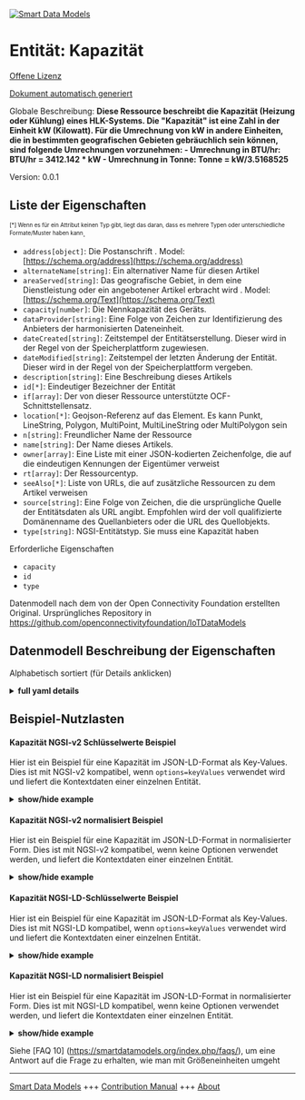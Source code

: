 <!-- 10-Header -->  
[![Smart Data Models](https://smartdatamodels.org/wp-content/uploads/2022/01/SmartDataModels_logo.png "Logo")](https://smartdatamodels.org)  
Entität: Kapazität  
==================<!-- /10-Header -->  
<!-- 15-License -->  
[Offene Lizenz](https://github.com/smart-data-models//dataModel.OCF/blob/master/capacity/LICENSE.md)  
[Dokument automatisch generiert](https://docs.google.com/presentation/d/e/2PACX-1vTs-Ng5dIAwkg91oTTUdt8ua7woBXhPnwavZ0FxgR8BsAI_Ek3C5q97Nd94HS8KhP-r_quD4H0fgyt3/pub?start=false&loop=false&delayms=3000#slide=id.gb715ace035_0_60)  
<!-- /15-License -->  
<!-- 20-Description -->  
Globale Beschreibung: **Diese Ressource beschreibt die Kapazität (Heizung oder Kühlung) eines HLK-Systems. Die "Kapazität" ist eine Zahl in der Einheit kW (Kilowatt). Für die Umrechnung von kW in andere Einheiten, die in bestimmten geografischen Gebieten gebräuchlich sein können, sind folgende Umrechnungen vorzunehmen: - Umrechnung in BTU/hr: BTU/hr = 3412.142 * kW - Umrechnung in Tonne: Tonne = kW/3.5168525**  
Version: 0.0.1  
<!-- /20-Description -->  
<!-- 30-PropertiesList -->  

## Liste der Eigenschaften  

<sup><sub>[*] Wenn es für ein Attribut keinen Typ gibt, liegt das daran, dass es mehrere Typen oder unterschiedliche Formate/Muster haben kann</sub></sup>.  
- `address[object]`: Die Postanschrift  . Model: [https://schema.org/address](https://schema.org/address)- `alternateName[string]`: Ein alternativer Name für diesen Artikel  - `areaServed[string]`: Das geografische Gebiet, in dem eine Dienstleistung oder ein angebotener Artikel erbracht wird  . Model: [https://schema.org/Text](https://schema.org/Text)- `capacity[number]`: Die Nennkapazität des Geräts.  - `dataProvider[string]`: Eine Folge von Zeichen zur Identifizierung des Anbieters der harmonisierten Dateneinheit.  - `dateCreated[string]`: Zeitstempel der Entitätserstellung. Dieser wird in der Regel von der Speicherplattform zugewiesen.  - `dateModified[string]`: Zeitstempel der letzten Änderung der Entität. Dieser wird in der Regel von der Speicherplattform vergeben.  - `description[string]`: Eine Beschreibung dieses Artikels  - `id[*]`: Eindeutiger Bezeichner der Entität  - `if[array]`: Der von dieser Ressource unterstützte OCF-Schnittstellensatz.  - `location[*]`: Geojson-Referenz auf das Element. Es kann Punkt, LineString, Polygon, MultiPoint, MultiLineString oder MultiPolygon sein  - `n[string]`: Freundlicher Name der Ressource  - `name[string]`: Der Name dieses Artikels.  - `owner[array]`: Eine Liste mit einer JSON-kodierten Zeichenfolge, die auf die eindeutigen Kennungen der Eigentümer verweist  - `rt[array]`: Der Ressourcentyp.  - `seeAlso[*]`: Liste von URLs, die auf zusätzliche Ressourcen zu dem Artikel verweisen  - `source[string]`: Eine Folge von Zeichen, die die ursprüngliche Quelle der Entitätsdaten als URL angibt. Empfohlen wird der voll qualifizierte Domänenname des Quellanbieters oder die URL des Quellobjekts.  - `type[string]`: NGSI-Entitätstyp. Sie muss eine Kapazität haben  <!-- /30-PropertiesList -->  
<!-- 35-RequiredProperties -->  
Erforderliche Eigenschaften  
- `capacity`  - `id`  - `type`  <!-- /35-RequiredProperties -->  
<!-- 40-RequiredProperties -->  
Datenmodell nach dem von der Open Connectivity Foundation erstellten Original. Ursprüngliches Repository in https://github.com/openconnectivityfoundation/IoTDataModels  
<!-- /40-RequiredProperties -->  
<!-- 50-DataModelHeader -->  
## Datenmodell Beschreibung der Eigenschaften  
Alphabetisch sortiert (für Details anklicken)  
<!-- /50-DataModelHeader -->  
<!-- 60-ModelYaml -->  
<details><summary><strong>full yaml details</strong></summary>    
```yaml  
capacity:    
  description: 'This Resource describes the capacity (heating or cooling) of a HVAC system. ''capacity'' is a number in units of kW (kilowatts). To convert from kW to other units that may be commonly used in certain geographic locales the following conversions should be applied: - to convert to BTU/hr: BTU/hr = 3412.142 * kW - to convert to ton: ton = kW/3.5168525'    
  properties:    
    address:    
      description: 'The mailing address'    
      properties:    
        addressCountry:    
          description: 'Property. The country. For example, Spain. Model:''https://schema.org/addressCountry'''    
          type: string    
        addressLocality:    
          description: 'Property. The locality in which the street address is, and which is in the region. Model:''https://schema.org/addressLocality'''    
          type: string    
        addressRegion:    
          description: 'Property. The region in which the locality is, and which is in the country. Model:''https://schema.org/addressRegion'''    
          type: string    
        postOfficeBoxNumber:    
          description: 'Property. The post office box number for PO box addresses. For example, 03578. Model:''https://schema.org/postOfficeBoxNumber'''    
          type: string    
        postalCode:    
          description: 'Property. The postal code. For example, 24004. Model:''https://schema.org/https://schema.org/postalCode'''    
          type: string    
        streetAddress:    
          description: 'Property. The street address. Model:''https://schema.org/streetAddress'''    
          type: string    
      type: object    
      x-ngsi:    
        model: https://schema.org/address    
        type: Property    
    alternateName:    
      description: 'An alternative name for this item'    
      type: string    
      x-ngsi:    
        type: Property    
    areaServed:    
      description: 'The geographic area where a service or offered item is provided'    
      type: string    
      x-ngsi:    
        model: https://schema.org/Text    
        type: Property    
    capacity:    
      description: 'The rated capacity for the Device.'    
      exclusiveMinimum: true    
      minimum: 0    
      readOnly: true    
      type: number    
      x-ngsi:    
        type: Property    
    dataProvider:    
      description: 'A sequence of characters identifying the provider of the harmonised data entity.'    
      type: string    
      x-ngsi:    
        type: Property    
    dateCreated:    
      description: 'Entity creation timestamp. This will usually be allocated by the storage platform.'    
      format: date-time    
      type: string    
      x-ngsi:    
        type: Property    
    dateModified:    
      description: 'Timestamp of the last modification of the entity. This will usually be allocated by the storage platform.'    
      format: date-time    
      type: string    
      x-ngsi:    
        type: Property    
    description:    
      description: 'A description of this item'    
      type: string    
      x-ngsi:    
        type: Property    
    id:    
      anyOf: &capacity_-_properties_-_owner_-_items_-_anyof    
        - description: 'Property. Identifier format of any NGSI entity'    
          maxLength: 256    
          minLength: 1    
          pattern: ^[\w\-\.\{\}\$\+\*\[\]`|~^@!,:\\]+$    
          type: string    
        - description: 'Property. Identifier format of any NGSI entity'    
          format: uri    
          type: string    
      description: 'Unique identifier of the entity'    
      x-ngsi:    
        type: Property    
    if:    
      description: 'The OCF Interface set supported by this Resource.'    
      items:    
        enum:    
          - oic.if.r    
          - oic.if.baseline    
        type: string    
      minItems: 2    
      readOnly: true    
      type: array    
      uniqueItems: true    
      x-ngsi:    
        type: Property    
    location:    
      description: 'Geojson reference to the item. It can be Point, LineString, Polygon, MultiPoint, MultiLineString or MultiPolygon'    
      oneOf:    
        - description: 'GeoProperty. Geojson reference to the item. Point'    
          properties:    
            bbox:    
              items:    
                type: number    
              minItems: 4    
              type: array    
            coordinates:    
              items:    
                type: number    
              minItems: 2    
              type: array    
            type:    
              enum:    
                - Point    
              type: string    
          required:    
            - type    
            - coordinates    
          title: 'GeoJSON Point'    
          type: object    
        - description: 'GeoProperty. Geojson reference to the item. LineString'    
          properties:    
            bbox:    
              items:    
                type: number    
              minItems: 4    
              type: array    
            coordinates:    
              items:    
                items:    
                  type: number    
                minItems: 2    
                type: array    
              minItems: 2    
              type: array    
            type:    
              enum:    
                - LineString    
              type: string    
          required:    
            - type    
            - coordinates    
          title: 'GeoJSON LineString'    
          type: object    
        - description: 'GeoProperty. Geojson reference to the item. Polygon'    
          properties:    
            bbox:    
              items:    
                type: number    
              minItems: 4    
              type: array    
            coordinates:    
              items:    
                items:    
                  items:    
                    type: number    
                  minItems: 2    
                  type: array    
                minItems: 4    
                type: array    
              type: array    
            type:    
              enum:    
                - Polygon    
              type: string    
          required:    
            - type    
            - coordinates    
          title: 'GeoJSON Polygon'    
          type: object    
        - description: 'GeoProperty. Geojson reference to the item. MultiPoint'    
          properties:    
            bbox:    
              items:    
                type: number    
              minItems: 4    
              type: array    
            coordinates:    
              items:    
                items:    
                  type: number    
                minItems: 2    
                type: array    
              type: array    
            type:    
              enum:    
                - MultiPoint    
              type: string    
          required:    
            - type    
            - coordinates    
          title: 'GeoJSON MultiPoint'    
          type: object    
        - description: 'GeoProperty. Geojson reference to the item. MultiLineString'    
          properties:    
            bbox:    
              items:    
                type: number    
              minItems: 4    
              type: array    
            coordinates:    
              items:    
                items:    
                  items:    
                    type: number    
                  minItems: 2    
                  type: array    
                minItems: 2    
                type: array    
              type: array    
            type:    
              enum:    
                - MultiLineString    
              type: string    
          required:    
            - type    
            - coordinates    
          title: 'GeoJSON MultiLineString'    
          type: object    
        - description: 'GeoProperty. Geojson reference to the item. MultiLineString'    
          properties:    
            bbox:    
              items:    
                type: number    
              minItems: 4    
              type: array    
            coordinates:    
              items:    
                items:    
                  items:    
                    items:    
                      type: number    
                    minItems: 2    
                    type: array    
                  minItems: 4    
                  type: array    
                type: array    
              type: array    
            type:    
              enum:    
                - MultiPolygon    
              type: string    
          required:    
            - type    
            - coordinates    
          title: 'GeoJSON MultiPolygon'    
          type: object    
      x-ngsi:    
        type: GeoProperty    
    n:    
      description: 'Friendly name of the Resource'    
      maxLength: 64    
      readOnly: true    
      type: string    
      x-ngsi:    
        type: Property    
    name:    
      description: 'The name of this item.'    
      type: string    
      x-ngsi:    
        type: Property    
    owner:    
      description: 'A List containing a JSON encoded sequence of characters referencing the unique Ids of the owner(s)'    
      items:    
        anyOf: *capacity_-_properties_-_owner_-_items_-_anyof    
        description: 'Property. Unique identifier of the entity'    
      type: array    
      x-ngsi:    
        type: Property    
    rt:    
      description: 'The Resource Type.'    
      items:    
        enum:    
          - oic.r.hvac.capacity    
        maxLength: 64    
        type: string    
      minItems: 1    
      readOnly: true    
      type: array    
      uniqueItems: true    
      x-ngsi:    
        type: Property    
    seeAlso:    
      description: 'list of uri pointing to additional resources about the item'    
      oneOf:    
        - items:    
            format: uri    
            type: string    
          minItems: 1    
          type: array    
        - format: uri    
          type: string    
      x-ngsi:    
        type: Property    
    source:    
      description: 'A sequence of characters giving the original source of the entity data as a URL. Recommended to be the fully qualified domain name of the source provider, or the URL to the source object.'    
      type: string    
      x-ngsi:    
        type: Property    
    type:    
      description: 'NGSI entity type. It has to be capacity'    
      enum:    
        - capacity    
      type: string    
      x-ngsi:    
        type: Property    
  required:    
    - capacity    
    - id    
    - type    
  type: object    
  x-derived-from: https://raw.githubusercontent.com/openconnectivityfoundation/IoTDataModels/master/HVACCapacityResURI.swagger.json    
  x-disclaimer: 'Redistribution and use in source and binary forms, with or without modification, are permitted  provided that the license conditions are met. Copyleft (c) 2021 Contributors to Smart Data Models Program'    
  x-license-url: https://github.com/smart-data-models/dataModel.OCF/blob/master/capacity/LICENSE.md    
  x-model-schema: https://smart-data-models.github.io/dataModel.OCF/capacity/schema.json    
  x-model-tags: OCF    
  x-version: 0.0.1    
```  
</details>    
<!-- /60-ModelYaml -->  
<!-- 70-MiddleNotes -->  
<!-- /70-MiddleNotes -->  
<!-- 80-Examples -->  
## Beispiel-Nutzlasten  
#### Kapazität NGSI-v2 Schlüsselwerte Beispiel  
Hier ist ein Beispiel für eine Kapazität im JSON-LD-Format als Key-Values. Dies ist mit NGSI-v2 kompatibel, wenn `options=keyValues` verwendet wird und liefert die Kontextdaten einer einzelnen Entität.  
<details><summary><strong>show/hide example</strong></summary>    
```json  
{  
  "id": "urn:ngsi-ld:capacity:id:OKVJ:33594794",  
  "dateCreated": "2016-12-11T21:09:57Z",  
  "dateModified": "1996-07-20T18:21:27Z",  
  "source": "Main former put good. Again doctor law year.",  
  "name": "Site report institution anyone society summer. Really dark difference age. President dark throughout seat computer reality him fish.",  
  "alternateName": "Course carry model painting thus beat. Section step build say indeed father.",  
  "description": "Future by exist evening field rock. Power near ready true recent miss. Life a much be reality health wide.",  
  "dataProvider": "It step charge water need. Ahead do vote against success human.",  
  "owner": [  
    "urn:ngsi-ld:capacity:items:PMUG:26598192",  
    "urn:ngsi-ld:capacity:items:SDUE:71510759"  
  ],  
  "seeAlso": [  
    "urn:ngsi-ld:capacity:items:BJNP:08236092",  
    "urn:ngsi-ld:capacity:items:LHGM:61864509"  
  ],  
  "location": {  
    "type": "Point",  
    "coordinates": [  
      -8.0115965,  
      59.096009  
    ]  
  },  
  "address": {  
    "streetAddress": "Staff its protect least. Though himself interesting its start room. Crime group specific others unit fish.",  
    "addressLocality": "Send speak bar lay late road long. Economy put finish specific. Radio attention floor positive collection. Eye son sell win system cultural involve behavior.",  
    "addressRegion": "Talk stop state.",  
    "addressCountry": "Authority phone year newspaper learn scene these performance. Easy bit someone truth past. Scientist response identify be enjoy wife.",  
    "postalCode": "Network his against most north debate event. Data data central very anything.",  
    "postOfficeBoxNumber": "Born four amount soon approach unit family. Hundred up away bring piece middle fear. Require answer foot cell choice nor."  
  },  
  "areaServed": "Somebody they prepare education allow. Free base reveal school over.",  
  "rt": [  
    "oic.r.hvac.capacity",  
    "oic.r.hvac.capacity"  
  ],  
  "capacity": {  
    "type": "Property",  
    "value": 941.1  
  },  
  "n": "Artist risk morning important can create time. Possible stuff participant medical its hundred. Mother writer particular almost.",  
  "if": [  
    "oic.if.baseline",  
    "oic.if.baseline"  
  ],  
  "type": "capacity"  
}  
```  
</details>  
#### Kapazität NGSI-v2 normalisiert Beispiel  
Hier ist ein Beispiel für eine Kapazität im JSON-LD-Format in normalisierter Form. Dies ist mit NGSI-v2 kompatibel, wenn keine Optionen verwendet werden, und liefert die Kontextdaten einer einzelnen Entität.  
<details><summary><strong>show/hide example</strong></summary>    
```json  
{  
  "id": {  
    "type": "string",  
    "value": "urn:ngsi-ld:capacity:id:OKVJ:33594794"  
  },  
  "dateCreated": {  
    "format": "date-time",  
    "type": "string",  
    "value": "2016-12-11T21:09:57Z"  
  },  
  "dateModified": {  
    "format": "date-time",  
    "type": "string",  
    "value": "1996-07-20T18:21:27Z"  
  },  
  "source": {  
    "type": "string",  
    "value": "Main former put good. Again doctor law year."  
  },  
  "name": {  
    "type": "string",  
    "value": "Site report institution anyone society summer. Really dark difference age. President dark throughout seat computer reality him fish."  
  },  
  "alternateName": {  
    "type": "string",  
    "value": "Course carry model painting thus beat. Section step build say indeed father."  
  },  
  "description": {  
    "type": "string",  
    "value": "Future by exist evening field rock. Power near ready true recent miss. Life a much be reality health wide."  
  },  
  "dataProvider": {  
    "type": "string",  
    "value": "It step charge water need. Ahead do vote against success human."  
  },  
  "owner": {  
    "type": "array",  
    "value": [  
      "urn:ngsi-ld:capacity:items:PMUG:26598192",  
      "urn:ngsi-ld:capacity:items:SDUE:71510759"  
    ]  
  },  
  "seeAlso": {  
    "type": "array",  
    "value": [  
      "urn:ngsi-ld:capacity:items:BJNP:08236092",  
      "urn:ngsi-ld:capacity:items:LHGM:61864509"  
    ]  
  },  
  "location": {  
    "type": "object",  
    "value": {  
      "type": "Point",  
      "coordinates": [  
        -8.0115965,  
        59.096009  
      ]  
    }  
  },  
  "address": {  
    "type": "object",  
    "value": {  
      "streetAddress": "Staff its protect least. Though himself interesting its start room. Crime group specific others unit fish.",  
      "addressLocality": "Send speak bar lay late road long. Economy put finish specific. Radio attention floor positive collection. Eye son sell win system cultural involve behavior.",  
      "addressRegion": "Talk stop state.",  
      "addressCountry": "Authority phone year newspaper learn scene these performance. Easy bit someone truth past. Scientist response identify be enjoy wife.",  
      "postalCode": "Network his against most north debate event. Data data central very anything.",  
      "postOfficeBoxNumber": "Born four amount soon approach unit family. Hundred up away bring piece middle fear. Require answer foot cell choice nor."  
    }  
  },  
  "areaServed": {  
    "type": "string",  
    "value": "Somebody they prepare education allow. Free base reveal school over."  
  },  
  "rt": {  
    "type": "array",  
    "value": [  
      "oic.r.hvac.capacity",  
      "oic.r.hvac.capacity"  
    ]  
  },  
  "capacity": {  
    "type": "object",  
    "value": {  
      "type": "Property",  
      "value": 941.1  
    }  
  },  
  "n": {  
    "type": "string",  
    "value": "Artist risk morning important can create time. Possible stuff participant medical its hundred. Mother writer particular almost."  
  },  
  "if": {  
    "type": "array",  
    "value": [  
      "oic.if.baseline",  
      "oic.if.baseline"  
    ]  
  },  
  "type": {  
    "type": "string",  
    "value": "capacity"  
  }  
}  
```  
</details>  
#### Kapazität NGSI-LD-Schlüsselwerte Beispiel  
Hier ist ein Beispiel für eine Kapazität im JSON-LD-Format als Key-Values. Dies ist mit NGSI-LD kompatibel, wenn `options=keyValues` verwendet wird und liefert die Kontextdaten einer einzelnen Entität.  
<details><summary><strong>show/hide example</strong></summary>    
```json  
{  
    "id": "urn:ngsi-ld:capacity:id:OKVJ:33594794",  
    "dateCreated": "2016-12-11T21:09:57Z",  
    "dateModified": "1996-07-20T18:21:27Z",  
    "source": "Main former put good. Again doctor law year.",  
    "name": "Site report institution anyone society summer. Really dark difference age. President dark throughout seat computer reality him fish.",  
    "alternateName": "Course carry model painting thus beat. Section step build say indeed father.",  
    "description": "Future by exist evening field rock. Power near ready true recent miss. Life a much be reality health wide.",  
    "dataProvider": "It step charge water need. Ahead do vote against success human.",  
    "owner": [  
        "urn:ngsi-ld:capacity:items:PMUG:26598192",  
        "urn:ngsi-ld:capacity:items:SDUE:71510759"  
    ],  
    "seeAlso": [  
        "urn:ngsi-ld:capacity:items:BJNP:08236092",  
        "urn:ngsi-ld:capacity:items:LHGM:61864509"  
    ],  
    "location": {  
        "type": "Point",  
        "coordinates": [  
            -8.0115965,  
            59.096009  
        ]  
    },  
    "address": {  
        "streetAddress": "Staff its protect least. Though himself interesting its start room. Crime group specific others unit fish.",  
        "addressLocality": "Send speak bar lay late road long. Economy put finish specific. Radio attention floor positive collection. Eye son sell win system cultural involve behavior.",  
        "addressRegion": "Talk stop state.",  
        "addressCountry": "Authority phone year newspaper learn scene these performance. Easy bit someone truth past. Scientist response identify be enjoy wife.",  
        "postalCode": "Network his against most north debate event. Data data central very anything.",  
        "postOfficeBoxNumber": "Born four amount soon approach unit family. Hundred up away bring piece middle fear. Require answer foot cell choice nor."  
    },  
    "areaServed": "Somebody they prepare education allow. Free base reveal school over.",  
    "rt": [  
        "oic.r.hvac.capacity",  
        "oic.r.hvac.capacity"  
    ],  
    "capacity": {  
        "type": "Property",  
        "value": 941.1  
    },  
    "n": "Artist risk morning important can create time. Possible stuff participant medical its hundred. Mother writer particular almost.",  
    "if": [  
        "oic.if.baseline",  
        "oic.if.baseline"  
    ],  
    "type": "capacity",  
    "@context": [  
        "https://smartdatamodels.org/context.jsonld",  
        "https://raw.githubusercontent.com/smart-data-models/dataModel.OCF/master/context.jsonld"  
    ]  
}  
```  
</details>  
#### Kapazität NGSI-LD normalisiert Beispiel  
Hier ist ein Beispiel für eine Kapazität im JSON-LD-Format in normalisierter Form. Dies ist mit NGSI-LD kompatibel, wenn keine Optionen verwendet werden, und liefert die Kontextdaten einer einzelnen Entität.  
<details><summary><strong>show/hide example</strong></summary>    
```json  
{  
    "id": "urn:ngsi-ld:capacity:id:TVMI:12454219",  
    "dateCreated": {  
        "type": "Property",  
        "value": {  
            "@type": "DateTime",  
            "@value": "1991-05-31T20:25:24Z"  
        }  
    },  
    "dateModified": {  
        "type": "Property",  
        "value": {  
            "@type": "DateTime",  
            "@value": "1999-05-07T18:10:53Z"  
        }  
    },  
    "source": {  
        "type": "Property",  
        "value": "Modern glass door. Media plant near them everybody authority. Gas end way good position."  
    },  
    "name": {  
        "type": "Property",  
        "value": "Former machine finish agree generation everyone. According work simple control. Add decision piece author. Interesting such entire knowledge."  
    },  
    "alternateName": {  
        "type": "Property",  
        "value": "Its painting while drug truth similar. Shoulder example enter unit interest produce listen."  
    },  
    "description": {  
        "type": "Property",  
        "value": "Look try perform stop home employee. Foot describe decision heavy. Majority finish social understand voice personal reduce."  
    },  
    "dataProvider": {  
        "type": "Property",  
        "value": "Thousand compare image born cost consider. Simple recognize common character per both school see."  
    },  
    "owner": {  
        "type": "Property",  
        "value": [  
            "urn:ngsi-ld:capacity:items:FVAS:53585229",  
            "urn:ngsi-ld:capacity:items:PRTW:10958954"  
        ]  
    },  
    "seeAlso": {  
        "type": "Property",  
        "value": [  
            "urn:ngsi-ld:capacity:items:BBMO:20301317"  
        ]  
    },  
    "location": {  
        "type": "Property",  
        "value": {  
            "type": "Point",  
            "coordinates": [  
                78.336253,  
                -124.974608  
            ]  
        }  
    },  
    "address": {  
        "type": "Property",  
        "value": {  
            "streetAddress": "Respond agree age throw. Way idea behind project amount. Thing respond professor choose accept rich top.",  
            "addressLocality": "Sound sound itself entire ago six base. Poor best trouble stage lawyer price.",  
            "addressRegion": "Always effort through notice difference letter discuss. And but hundred one million method quite. Forward person prevent.",  
            "addressCountry": "Building list break quite. Poor rate behavior drive.",  
            "postalCode": "Age around employee language number scientist source. Type tough begin price senior away. Approach series often fund drug long technology.",  
            "postOfficeBoxNumber": "Research through brother history apply country ready cup. Under determine early magazine also wait region time."  
        }  
    },  
    "areaServed": {  
        "type": "Property",  
        "value": "Develop several safe long how eight production."  
    },  
    "rt": {  
        "type": "Property",  
        "value": [  
            "oic.r.hvac.capacity"  
        ]  
    },  
    "capacity": {  
        "type": "Property",  
        "value": 148.9  
    },  
    "n": {  
        "type": "Property",  
        "value": "Trial per pull reach expert part successful course. Energy hope nor sea each civil."  
    },  
    "if": {  
        "type": "Property",  
        "value": [  
            "oic.if.baseline",  
            "oic.if.baseline"  
        ]  
    },  
    "type": "capacity",  
    "@context": [  
        "https://smartdatamodels.org/context.jsonld",  
        "https://raw.githubusercontent.com/smart-data-models/dataModel.OCF/master/context.jsonld"  
    ]  
}  
```  
</details><!-- /80-Examples -->  
<!-- 90-FooterNotes -->  
<!-- /90-FooterNotes -->  
<!-- 95-Units -->  
Siehe [FAQ 10] (https://smartdatamodels.org/index.php/faqs/), um eine Antwort auf die Frage zu erhalten, wie man mit Größeneinheiten umgeht  
<!-- /95-Units -->  
<!-- 97-LastFooter -->  
---  
[Smart Data Models](https://smartdatamodels.org) +++ [Contribution Manual](https://bit.ly/contribution_manual) +++ [About](https://bit.ly/Introduction_SDM)<!-- /97-LastFooter -->  
